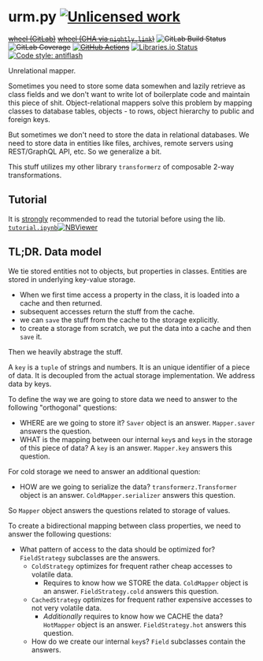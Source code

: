 urm.py [![Unlicensed work](https://raw.githubusercontent.com/unlicense/unlicense.org/master/static/favicon.png)](https://unlicense.org/)
======
~~[wheel (GitLab)](https://gitlab.com/KOLANICH/urm.py/-/jobs/artifacts/master/raw/dist/urm-0.CI-py3-none-any.whl?job=build)~~
~~[wheel (GHA via `nightly.link`)](https://nightly.link/KOLANICH-libs/urm.py/workflows/CI/master/urm-0.CI-py3-none-any.whl)~~
~~![GitLab Build Status](https://gitlab.com/KOLANICH/urm.py/badges/master/pipeline.svg)~~
~~![GitLab Coverage](https://gitlab.com/KOLANICH/urm.py/badges/master/coverage.svg)~~
~~[![GitHub Actions](https://github.com/KOLANICH-libs/urm.py/workflows/CI/badge.svg)](https://github.com/KOLANICH-libs/urm.py/actions/)~~
[![Libraries.io Status](https://img.shields.io/librariesio/github/KOLANICH-libs/urm.py.svg)](https://libraries.io/github/KOLANICH-libs/urm.py)
[![Code style: antiflash](https://img.shields.io/badge/code%20style-antiflash-FFF.svg)](https://codeberg.org/KOLANICH-tools/antiflash.py)

Unrelational mapper.

Sometimes you need to store some data somewhen and lazily retrieve as class fields and we don't want to write lot of boilerplate code and maintain this piece of shit. Object-relational mappers solve this problem by mapping classes to database tables, objects - to rows, object hierarchy to public and foreign keys.

But sometimes we don't need to store the data in relational databases. We need to store data in entities like files, archives, remote servers using REST/GraphQL API, etc. So we generalize a bit.

This stuff utilizes my other library `transformerz` of composable 2-way transformations.

Tutorial
--------

It is [strongly](/issue/1) recommended to read the tutorial before using the lib. [`tutorial.ipynb`](./tutorial.ipynb)[![NBViewer](https://nbviewer.org/static/ico/ipynb_icon_16x16.png)](https://nbviewer.org/urls/codeberg.org/KOLANICH-libs/urm.py/raw/branch/master/tutorial.ipynb)

TL;DR. Data model
-----------------

We tie stored entities not to objects, but properties in classes. Entities are stored in underlying key-value storage.

* When we first time access a property in the class, it is loaded into a cache and then returned.
* subsequent accesses return the stuff from the cache.
* we can `save` the stuff from the cache to the storage explicitly.
* to create a storage from scratch, we put the data into a cache and then `save` it.

Then we heavily abstrage the stuff.

A `key` is a `tuple` of strings and numbers. It is an unique identifier of a piece of data. It is decoupled from the actual storage implementation. We address data by keys.

To define the way we are going to store data we need to answer to the following "orthogonal" questions:

* WHERE are we going to store it? `Saver` object is an answer. `Mapper.saver` answers the question.
* WHAT is the mapping between our internal `key`s and `key`s in the storage of this piece of data? A `key` is an answer. `Mapper.key` answers this question.

For cold storage we need to answer an additional question:

* HOW are we going to serialize the data? `transformerz.Transformer` object is an answer. `ColdMapper.serializer` answers this question.

So `Mapper` object answers the questions related to storage of values.

To create a bidirectional mapping between class properties, we need to answer the following questions:

* What pattern of access to the data should be optimized for? `FieldStrategy` subclasses are the answers.
    * `ColdStrategy` optimizes for frequent rather cheap accesses to volatile data.
        * Requires to know how we STORE the data. `ColdMapper` object is an answer. `FieldStrategy.cold` answers this question.
    * `CachedStrategy` optimizes for frequent rather expensive accesses to not very volatile data.
        * *Additionally* requires to know how we CACHE the data? `HotMapper` object is an answer. `FieldStrategy.hot` answers this question.
    * How do we create our internal `key`s? `Field` subclasses contain the answers.
